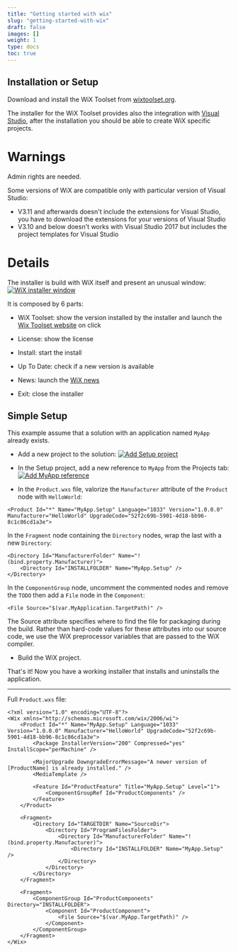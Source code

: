 ```yaml
---
title: "Getting started with wix"
slug: "getting-started-with-wix"
draft: false
images: []
weight: 1
type: docs
toc: true
---
```


## Installation or Setup
Download and install the WiX Toolset from [wixtoolset.org][1].

The installer for the WiX Toolset provides also the integration with [Visual Studio][2], after the installation you should be able to create WiX specific projects.

# Warnings

Admin rights are needed.

Some versions of WiX are compatible only with particular version of Visual Studio:

   - V3.11 and afterwards doesn't include the extensions for Visual Studio, you have to download the extensions for your versions of Visual Studio
   - V3.10 and below doesn't works with Visual Studio 2017 but includes the project templates for Visual Studio

# Details

The installer is build with WiX itself and present an unusual window:
[![WiX installer window][3]][3]

It is composed by 6 parts:
- WiX Toolset: show the version installed by the installer and launch the [Wix Toolset website][1] on click
- License: show the license
- Install: start the install
- Up To Date: check if a new version is available
- News: launch the [WiX news][4]
- Exit: close the installer

  [1]: http://wixtoolset.org
  [2]: http://wixtoolset.org/releases/
  [3]: https://i.stack.imgur.com/ztWjF.png
  [4]: http://wixtoolset.org/news/

## Simple Setup
This example assume that a solution with an application named `MyApp` already exists.

   - Add a new project to the solution:
[![Add Setup project][1]][1]


   - In the Setup project, add a new reference to `MyApp` from the Projects tab:
[![Add MyApp reference][2]][2]


   - In the `Product.wxs` file, valorize the `Manufacturer` attribute of the `Product` node with `HelloWorld`:

    <Product Id="*" Name="MyApp.Setup" Language="1033" Version="1.0.0.0" Manufacturer="HelloWorld" UpgradeCode="52f2c69b-5901-4d18-bb96-8c1c86cd1a3e">

In the `Fragment` node containing the `Directory` nodes, wrap the last with a new `Directory`:

    <Directory Id="ManufacturerFolder" Name="!(bind.property.Manufacturer)">
        <Directory Id="INSTALLFOLDER" Name="MyApp.Setup" />
    </Directory>

In the `ComponentGroup` node, uncomment the commented nodes and remove the `TODO` then add a `File` node in the `Component`:

    <File Source="$(var.MyApplication.TargetPath)" />

The Source attribute specifies where to find the file for packaging during the build. Rather than hard-code values for these attributes into our source code, we use the WiX preprocessor variables that are passed to the WiX compiler.

   - Build the WiX project.

That's it! Now you have a working installer that installs and uninstalls the application.

---

Full `Product.wxs` file:

    <?xml version="1.0" encoding="UTF-8"?>
    <Wix xmlns="http://schemas.microsoft.com/wix/2006/wi">
        <Product Id="*" Name="MyApp.Setup" Language="1033" Version="1.0.0.0" Manufacturer="HelloWorld" UpgradeCode="52f2c69b-5901-4d18-bb96-8c1c86cd1a3e">
            <Package InstallerVersion="200" Compressed="yes" InstallScope="perMachine" />
    
            <MajorUpgrade DowngradeErrorMessage="A newer version of [ProductName] is already installed." />
            <MediaTemplate />
    
            <Feature Id="ProductFeature" Title="MyApp.Setup" Level="1">
                <ComponentGroupRef Id="ProductComponents" />
            </Feature>
        </Product>
    
        <Fragment>
            <Directory Id="TARGETDIR" Name="SourceDir">
                <Directory Id="ProgramFilesFolder">
                    <Directory Id="ManufacturerFolder" Name="!(bind.property.Manufacturer)">
                        <Directory Id="INSTALLFOLDER" Name="MyApp.Setup" />
                    </Directory>
                </Directory>
            </Directory>
        </Fragment>
    
        <Fragment>
            <ComponentGroup Id="ProductComponents" Directory="INSTALLFOLDER">
                <Component Id="ProductComponent">
                    <File Source="$(var.MyApp.TargetPath)" />
                </Component>
            </ComponentGroup>
        </Fragment>
    </Wix>

  [1]: https://i.stack.imgur.com/VGV5w.png
  [2]: https://i.stack.imgur.com/EyA1M.png

